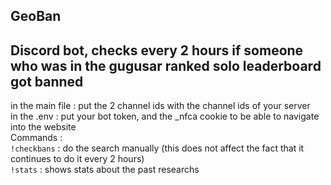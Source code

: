 ## GeoBan  
## Discord bot, checks every 2 hours if someone who was in the gugusar ranked solo leaderboard got banned
  
in the main file : put the 2 channel ids with the channel ids of your server  
in the .env : put your bot token, and the _nfca cookie to be able to navigate into the website  
Commands :  
`!checkbans` : do the search manually (this does not affect the fact that it continues to do it every 2 hours)  
`!stats` : shows stats about the past researchs  

